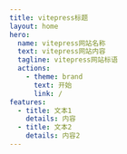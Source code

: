 ```yaml
---
title: vitepress标题
layout: home
hero:
  name: vitepress网站名称
  text: vitepress网站内容
  tagline: vitepress网站标语
  actions:
    - theme: brand
      text: 开始
      link: /
features:
  - title: 文本1
    details: 内容
  - title: 文本2
    details: 内容2
---
```

